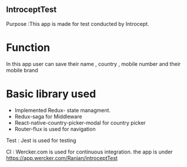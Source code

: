 ## IntroceptTest
Purpose :This app is made for test conducted by Introcept.

# Function
In this app user can save their name , country , mobile number and their mobile brand

# Basic library used

- Implemented Redux- state managment.
- Redux-saga for Middleware
- React-native-country-picker-modal for country picker
- Router-flux is used for navigation

Test : Jest is used for testing


CI : Wercker.com is used for continuous integration.
the app is under https://app.wercker.com/Ranjan/introceptTest
